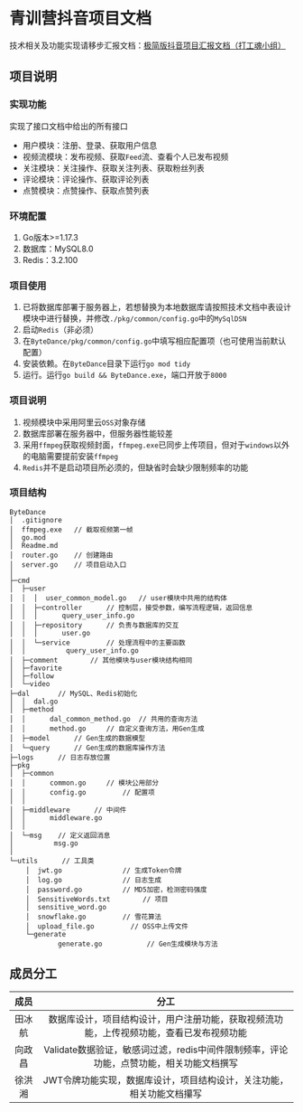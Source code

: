 # 青训营抖音项目文档

技术相关及功能实现请移步汇报文档：[极简版抖音项目汇报文档（打工魂小组）](https://yvrcskowz5.feishu.cn/docs/doccnJpAemQe5YEr9TmIxL2JCXb#)

## 项目说明

### 实现功能

实现了接口文档中给出的所有接口

+ 用户模块：注册、登录、获取用户信息
+ 视频流模块：发布视频、获取`Feed`流、查看个人已发布视频
+ 关注模块：关注操作、获取关注列表、获取粉丝列表
+ 评论模块：评论操作、获取评论列表
+ 点赞模块：点赞操作、获取点赞列表

### 环境配置

1. Go版本>=1.17.3
2. 数据库：MySQL8.0
3. Redis：3.2.100

### 项目使用

1. 已将数据库部署于服务器上，若想替换为本地数据库请按照技术文档中表设计模块中进行替换，并修改`./pkg/common/config.go`中的`MySqlDSN`
2. 启动`Redis`（非必须）
3. 在`ByteDance/pkg/common/config.go`中填写相应配置项（也可使用当前默认配置）
4. 安装依赖。在`ByteDance`目录下运行`go mod tidy`
5. 运行。运行`go build && ByteDance.exe`，端口开放于`8000`

### 项目说明

1. 视频模块中采用阿里云`OSS`对象存储
2. 数据库部署在服务器中，但服务器性能较差
3. 采用`ffmpeg`获取视频封面，`ffmpeg.exe`已同步上传项目，但对于`windows`以外的电脑需要提前安装`ffmpeg`
4. `Redis`并不是启动项目所必须的，但缺省时会缺少限制频率的功能

### 项目结构

```
ByteDance
│  .gitignore
│  ffmpeg.exe	// 截取视频第一帧
│  go.mod
│  Readme.md
│  router.go	// 创建路由
│  server.go	// 项目启动入口
│
├─cmd
│  ├─user
│  │  │  user_common_model.go	// user模块中共用的结构体
│  │  ├─controller		// 控制层，接受参数，编写流程逻辑，返回信息
│  │  │      query_user_info.go
│  │  ├─repository		// 负责与数据库的交互
│  │  │      user.go
│  │  └─service			// 处理流程中的主要函数
│  │          query_user_info.go
│  ├─comment		// 其他模块与user模块结构相同
│  ├─favorite
│  ├─follow
│  └─video
├─dal		// MySQL、Redis初始化
│  │  dal.go
│  ├─method
│  │      dal_common_method.go	// 共用的查询方法
│  │      method.go		// 自定义查询方法，用Gen生成
│  ├─model		// Gen生成的数据模型
│  └─query		// Gen生成的数据库操作方法
├─logs		// 日志存放位置
├─pkg
│  ├─common
│  │      common.go		// 模块公用部分
│  │      config.go		    // 配置项
│  │
│  ├─middleware		 // 中间件
│  │      middleware.go
│  │
│  └─msg	// 定义返回消息
│          msg.go
│
└─utils		 // 工具类
    │  jwt.go				// 生成Token令牌
    │  log.go				// 日志生成
    │  password.go			// MD5加密，检测密码强度
    │  SensitiveWords.txt	     // 项目 
    │  sensitive_word.go
    │  snowflake.go			// 雪花算法
    │  upload_file.go		  // OSS中上传文件
    └─generate
            generate.go		      // Gen生成模块与方法
```



## 成员分工

| **成员** |                       **分工**                       |
| :------: |:--------------------------------------------------:|
|  田冰航  |    数据库设计，项目结构设计，用户注册功能，获取视频流功能，上传视频功能，查看已发布视频功能    |
|  向政昌  | Validate数据验证，敏感词过滤，redis中间件限制频率，评论功能，点赞功能，相关功能文档撰写 |
|  徐洪湘  |        JWT令牌功能实现，数据库设计，项目结构设计，关注功能，相关功能文档攥写        |
